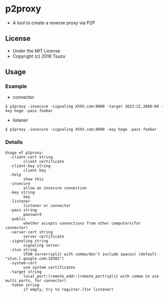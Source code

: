 # p2proxy
- A tool to create a reverse proxy via P2P

## License
- Under the MIT License
- Copyright (c) 2018 Tsuzu

## Usage
### Example

- connector
```
$ p2proxy -insecure -signaling XXXX.com:8000 -target 2022:22,2080:80 -key hoge -pass foobar
```

- listener
```
$ p2proxy -insecure -signaling XXXX.com:8000 -key hoge -pass foobar
```

### Details
```
Usage of p2proxy:
  -client-cert string
        client certificate
  -client-key string
        client key
  -help
        show this
  -insecure
        allow an insecure connection
  -key string
        key
  -listener
        listener or connector
  -pass string
        password
  -public
        whether accepts connections from other computers(for connector)
  -server-cert string
        server certificate
  -signaling string
        signaling server
  -stun string
        STUN server(split with comma/don't include spaces) (default "stun.l.google.com:19302")
  -system-cert
        use system certificates
  -target string
        local_port:[remote_addr:]remote_port(split with comma to use multi ports, for connector)
  -token string
        if empty, try to register.(for listener)
```